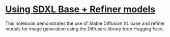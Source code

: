 
# [Using SDXL Base + Refiner models](https://www.kaggle.com/code/rumbare/using-sdxl-base-refiner-model)
This notebook demonstrates the use of Stable Diffusion XL base and refiner models for image generation using the Diffusers library from Hugging Face. 
